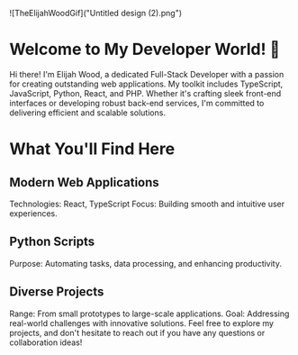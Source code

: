 ![TheElijahWoodGif]("Untitled design (2).png")

# Welcome to My Developer World! 👋
Hi there! I'm Elijah Wood, a dedicated Full-Stack Developer with a passion for creating outstanding web applications. My toolkit includes TypeScript, JavaScript, Python, React, and PHP. Whether it's crafting sleek front-end interfaces or developing robust back-end services, I'm committed to delivering efficient and scalable solutions.

# What You'll Find Here
## Modern Web Applications
Technologies: React, TypeScript
Focus: Building smooth and intuitive user experiences.
## Python Scripts
Purpose: Automating tasks, data processing, and enhancing productivity.
## Diverse Projects
Range: From small prototypes to large-scale applications.
Goal: Addressing real-world challenges with innovative solutions.
Feel free to explore my projects, and don't hesitate to reach out if you have any questions or collaboration ideas!
